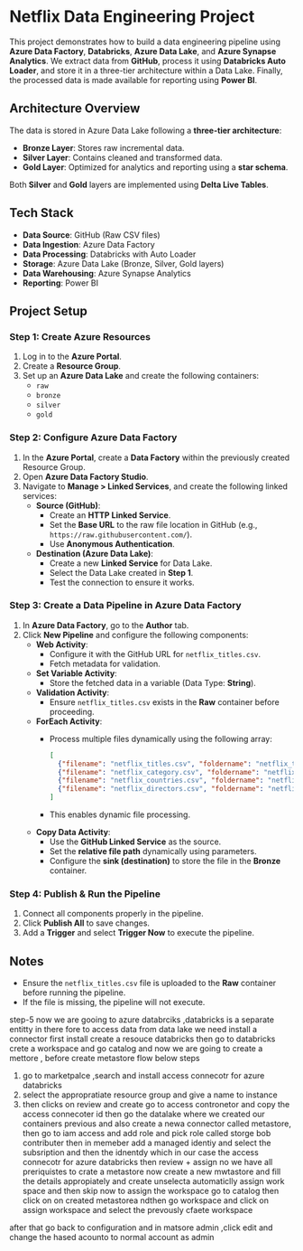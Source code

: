 # Netflix Data Engineering Project  

This project demonstrates how to build a data engineering pipeline using **Azure Data Factory**, **Databricks**, **Azure Data Lake**, and **Azure Synapse Analytics**. We extract data from **GitHub**, process it using **Databricks Auto Loader**, and store it in a three-tier architecture within a Data Lake. Finally, the processed data is made available for reporting using **Power BI**.  

## Architecture Overview  

The data is stored in Azure Data Lake following a **three-tier architecture**:  

- **Bronze Layer**: Stores raw incremental data.  
- **Silver Layer**: Contains cleaned and transformed data.  
- **Gold Layer**: Optimized for analytics and reporting using a **star schema**.  

Both **Silver** and **Gold** layers are implemented using **Delta Live Tables**.  

## Tech Stack  
- **Data Source**: GitHub (Raw CSV files)  
- **Data Ingestion**: Azure Data Factory  
- **Data Processing**: Databricks with Auto Loader  
- **Storage**: Azure Data Lake (Bronze, Silver, Gold layers)  
- **Data Warehousing**: Azure Synapse Analytics  
- **Reporting**: Power BI  

## Project Setup  

### Step 1: Create Azure Resources  

1. Log in to the **Azure Portal**.  
2. Create a **Resource Group**.  
3. Set up an **Azure Data Lake** and create the following containers:  
   - `raw`  
   - `bronze`  
   - `silver`  
   - `gold`  

### Step 2: Configure Azure Data Factory  

1. In the **Azure Portal**, create a **Data Factory** within the previously created Resource Group.  
2. Open **Azure Data Factory Studio**.  
3. Navigate to **Manage > Linked Services**, and create the following linked services:  
   - **Source (GitHub)**:  
     - Create an **HTTP Linked Service**.  
     - Set the **Base URL** to the raw file location in GitHub (e.g., `https://raw.githubusercontent.com/`).  
     - Use **Anonymous Authentication**.  
   - **Destination (Azure Data Lake)**:  
     - Create a new **Linked Service** for Data Lake.  
     - Select the Data Lake created in **Step 1**.  
     - Test the connection to ensure it works.  

### Step 3: Create a Data Pipeline in Azure Data Factory  

1. In **Azure Data Factory**, go to the **Author** tab.  
2. Click **New Pipeline** and configure the following components:  
   - **Web Activity**:  
     - Configure it with the GitHub URL for `netflix_titles.csv`.  
     - Fetch metadata for validation.  
   - **Set Variable Activity**:  
     - Store the fetched data in a variable (Data Type: **String**).  
   - **Validation Activity**:  
     - Ensure `netflix_titles.csv` exists in the **Raw** container before proceeding.  
   - **ForEach Activity**:  
     - Process multiple files dynamically using the following array:  

       ```json
       [
         {"filename": "netflix_titles.csv", "foldername": "netflix_titles"},
         {"filename": "netflix_category.csv", "foldername": "netflix_category"},
         {"filename": "netflix_countries.csv", "foldername": "netflix_countries"},
         {"filename": "netflix_directors.csv", "foldername": "netflix_directors"}
       ]
       ```  
     - This enables dynamic file processing.  
   - **Copy Data Activity**:  
     - Use the **GitHub Linked Service** as the source.  
     - Set the **relative file path** dynamically using parameters.  
     - Configure the **sink (destination)** to store the file in the **Bronze** container.  

### Step 4: Publish & Run the Pipeline  

1. Connect all components properly in the pipeline.  
2. Click **Publish All** to save changes.  
3. Add a **Trigger** and select **Trigger Now** to execute the pipeline.  

## Notes  
- Ensure the `netflix_titles.csv` file is uploaded to the **Raw** container before running the pipeline.  
- If the file is missing, the pipeline will not execute.


step-5 
now we are gooing to azure databrciks ,databricks is a separate entitty in there fore to access data from data lake we need install a connector
first install create a resouce databricks
then go to databricks
crete a workspace
and go catalog 
and now we are going to create a mettore ,
before create metastore flow below steps 
1. go to marketpalce ,search and install access connecotr for azure databricks
2. select the appropratiate resource group and give a name to instance
3. then clicks on review and create
go to access contronetor and copy the access connecoter id
then go the datalake where we created our containers previous and also create a newa connector called metastore,
then go to iam access and add role and pick role called storge bob contributer
then in memeber add a managed identiy and select the subsription and then the idnentdy  which in our case the access connecotr for azure databricks
then review + assign
no we have all preriquistes to crate a metastore
now create a new mwtastore and fill the details appropiately
and create
unselecta automaticlly assign work space and then skip
now to assign the workspace go to catalog then click on on created metastorea ndthen go workspace and click on assign workspace and select the prevously cfaete workspace

after that go back to configuration and in matsore admin ,click edit and change the hased acounto to normal account as admin


